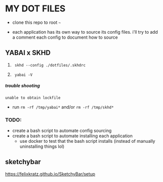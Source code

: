 # MY DOT FILES

- clone this repo to root `~`

- each application has its own way to source its config files. i'll try to add a comment each config to document how to source

## YABAI x SKHD
1. ```
    skhd --config ./dotfiles/.skhdrc
2. ```
    yabai -V
##### trouble shooting
`unable to obtain lockfile`
- run `rm -rf /tmp/yabai*` and/or `rm -rf /tmp/skhd*`

### TODO:
- create a bash script to automate config sourcing
- create a bash script to automate installing each application
    - use docker to test that the bash script installs (instead of manually uninstalling things lol)

## sketchybar
https://felixkratz.github.io/SketchyBar/setup
